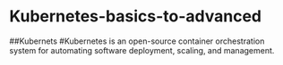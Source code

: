 # Kubernetes-basics-to-advanced
##Kubernets
#Kubernetes is an open-source container orchestration system for automating software deployment, scaling, and management.
